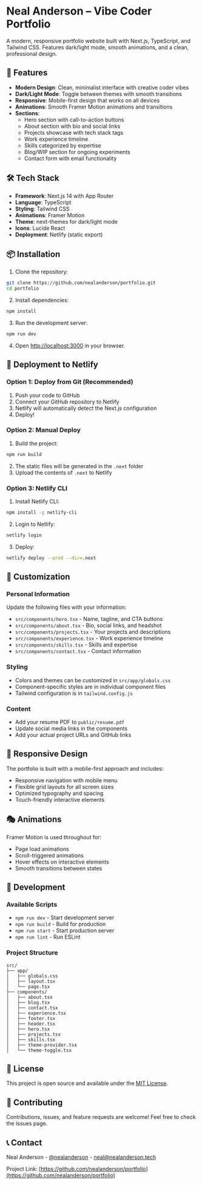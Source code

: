 # Neal Anderson – Vibe Coder Portfolio

A modern, responsive portfolio website built with Next.js, TypeScript, and Tailwind CSS. Features dark/light mode, smooth animations, and a clean, professional design.

## 🚀 Features

- **Modern Design**: Clean, minimalist interface with creative coder vibes
- **Dark/Light Mode**: Toggle between themes with smooth transitions
- **Responsive**: Mobile-first design that works on all devices
- **Animations**: Smooth Framer Motion animations and transitions
- **Sections**:
  - Hero section with call-to-action buttons
  - About section with bio and social links
  - Projects showcase with tech stack tags
  - Work experience timeline
  - Skills categorized by expertise
  - Blog/WIP section for ongoing experiments
  - Contact form with email functionality

## 🛠️ Tech Stack

- **Framework**: Next.js 14 with App Router
- **Language**: TypeScript
- **Styling**: Tailwind CSS
- **Animations**: Framer Motion
- **Theme**: next-themes for dark/light mode
- **Icons**: Lucide React
- **Deployment**: Netlify (static export)

## 📦 Installation

1. Clone the repository:
```bash
git clone https://github.com/nealanderson/portfolio.git
cd portfolio
```

2. Install dependencies:
```bash
npm install
```

3. Run the development server:
```bash
npm run dev
```

4. Open [http://localhost:3000](http://localhost:3000) in your browser.

## 🚀 Deployment to Netlify

### Option 1: Deploy from Git (Recommended)

1. Push your code to GitHub
2. Connect your GitHub repository to Netlify
3. Netlify will automatically detect the Next.js configuration
4. Deploy!

### Option 2: Manual Deploy

1. Build the project:
```bash
npm run build
```

2. The static files will be generated in the `.next` folder
3. Upload the contents of `.next` to Netlify

### Option 3: Netlify CLI

1. Install Netlify CLI:
```bash
npm install -g netlify-cli
```

2. Login to Netlify:
```bash
netlify login
```

3. Deploy:
```bash
netlify deploy --prod --dir=.next
```

## 🎨 Customization

### Personal Information

Update the following files with your information:

- `src/components/hero.tsx` - Name, tagline, and CTA buttons
- `src/components/about.tsx` - Bio, social links, and headshot
- `src/components/projects.tsx` - Your projects and descriptions
- `src/components/experience.tsx` - Work experience timeline
- `src/components/skills.tsx` - Skills and expertise
- `src/components/contact.tsx` - Contact information

### Styling

- Colors and themes can be customized in `src/app/globals.css`
- Component-specific styles are in individual component files
- Tailwind configuration is in `tailwind.config.js`

### Content

- Add your resume PDF to `public/resume.pdf`
- Update social media links in the components
- Add your actual project URLs and GitHub links

## 📱 Responsive Design

The portfolio is built with a mobile-first approach and includes:

- Responsive navigation with mobile menu
- Flexible grid layouts for all screen sizes
- Optimized typography and spacing
- Touch-friendly interactive elements

## 🎭 Animations

Framer Motion is used throughout for:

- Page load animations
- Scroll-triggered animations
- Hover effects on interactive elements
- Smooth transitions between states

## 🔧 Development

### Available Scripts

- `npm run dev` - Start development server
- `npm run build` - Build for production
- `npm run start` - Start production server
- `npm run lint` - Run ESLint

### Project Structure

```
src/
├── app/
│   ├── globals.css
│   ├── layout.tsx
│   └── page.tsx
├── components/
│   ├── about.tsx
│   ├── blog.tsx
│   ├── contact.tsx
│   ├── experience.tsx
│   ├── footer.tsx
│   ├── header.tsx
│   ├── hero.tsx
│   ├── projects.tsx
│   ├── skills.tsx
│   ├── theme-provider.tsx
│   └── theme-toggle.tsx
```

## 📄 License

This project is open source and available under the [MIT License](LICENSE).

## 🤝 Contributing

Contributions, issues, and feature requests are welcome! Feel free to check the issues page.

## 📞 Contact

Neal Anderson - [@nealanderson](https://github.com/nealanderson) - neal@nealanderson.tech

Project Link: [https://github.com/nealanderson/portfolio](https://github.com/nealanderson/portfolio)